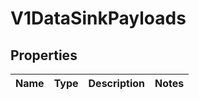 # V1DataSinkPayloads

## Properties
Name | Type | Description | Notes
------------ | ------------- | ------------- | -------------
